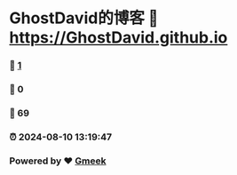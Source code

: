 # GhostDavid的博客 :link: https://GhostDavid.github.io 
### :page_facing_up: [1](https://GhostDavid.github.io/tag.html) 
### :speech_balloon: 0 
### :hibiscus: 69 
### :alarm_clock: 2024-08-10 13:19:47 
### Powered by :heart: [Gmeek](https://github.com/Meekdai/Gmeek)

